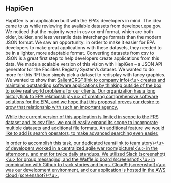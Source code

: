 ## HapiGen 

HapiGen is an application built with the EPA’s developers in mind.  The idea came to us while reviewing the available datasets from developer.epa.gov.  We noticed that the majority were in csv or xml format, which are both older, bulkier, and less versatile data interchange formats than the modern JSON format.  We saw an opportunity: in order to make it easier for EPA developers to make great applications with these datasets, they needed to be in a lighter, more adaptable format.  Converting datasets from csv to JSON is a great first step to help developers create applications from this data.  We made a scalable version of this vision with HapiGen – a JSON API generator for the Facilities Registry System’s dataset.  We wanted to do more for this RFI than simply pick a dataset to redisplay with fancy graphics.  We wanted to show that <u>SalientCRGT(link to company info)<\u> creates and maintains outstanding software applications by thinking outside of the box to solve real world problems for our clients.  Our organization has a <u>long history(link to EPA relationship)<\u> of creating comprehensive software solutions for the EPA, and we hope that this proposal proves our desire to grow that relationship with such an important agency.

While the current version of this application is limited in scope to the FRS dataset and its csv files, we could easily expand its scope to incorporate multiple datasets and additional file formats.  An additional feature we would like to add is search operators, to make advanced searching even easier.

In order to accomplish this task, our <u>dedicated team(link to team story)<\u> of developers worked in a centralized <u>agile war room(picture)<\u> in the afternoons, and met for twice daily standups.  We utilized <u>Slack (screenshot)<\u> for group messaging, and the <u>Waffle.io board (screenshot)<\u>  in combination with Github to track stories and bugs.  <u>Cloud9 (screenshot)<\u> was our development environment, and our application is hosted in the <u>AWS cloud (screenshot?)<\u>.  

